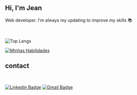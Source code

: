 ## Hi, I'm Jean

Web developer. I'm always my updating to improve my skills 📚

<br>

![Top Langs](https://github-readme-stats.vercel.app/api?username=Jeanll7&theme=midnight-purple)

[![Minhas Habilidades](https://skillicons.dev/icons?i=html,css,js,ts,react,vue,nodejs,github)](https://skillicons.dev)

## contact

<br>
  
<div style="display: inline_block">
  
[![Linkedin Badge](https://img.shields.io/badge/-LinkedIn-blue?style=flat-square&logo=Linkedin&logoColor=white&link=www.linkedin.com/in/jean-leal-31684217b)](https://www.linkedin.com/in/jeanleall7/)
[![Gmail Badge](https://img.shields.io/badge/-Gmail-black?style=flat-square&logo=Gmail&logoColor=white&link=www.linkedin.com/in/jean-leal-31684217b)](https://mail.google.com/mail/u/0/?tab=rm&ogbl#inbox)
</div>
